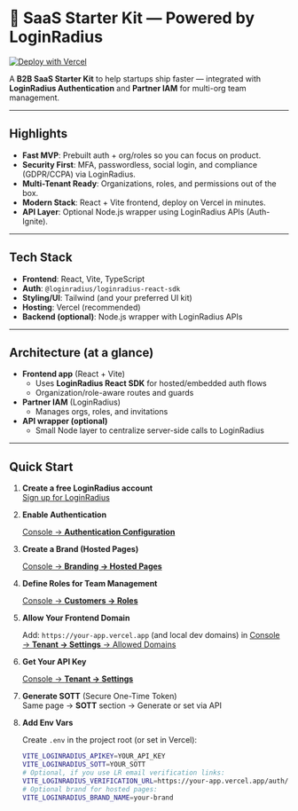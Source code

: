 #  🚀 SaaS Starter Kit — Powered by LoginRadius

[![Deploy with Vercel](https://vercel.com/button)](https://vercel.com/new/clone?repository-url=https://github.com/indrasen715/react-saas-starter-loginradius "Deploy with Vercel")

A **B2B SaaS Starter Kit** to help startups ship faster — integrated with **LoginRadius Authentication** and **Partner IAM** for multi-org team management.

---

## Highlights

- **Fast MVP**: Prebuilt auth + org/roles so you can focus on product.
- **Security First**: MFA, passwordless, social login, and compliance (GDPR/CCPA) via LoginRadius.
- **Multi-Tenant Ready**: Organizations, roles, and permissions out of the box.
- **Modern Stack**: React + Vite frontend, deploy on Vercel in minutes.
- **API Layer**: Optional Node.js wrapper using LoginRadius APIs (Auth-Ignite).

---

## Tech Stack

- **Frontend**: React, Vite, TypeScript
- **Auth**: `@loginradius/loginradius-react-sdk`
- **Styling/UI**: Tailwind (and your preferred UI kit)
- **Hosting**: Vercel (recommended)
- **Backend (optional)**: Node.js wrapper with LoginRadius APIs

---

## Architecture (at a glance)

- **Frontend app** (React + Vite)
    - Uses **LoginRadius React SDK** for hosted/embedded auth flows
    - Organization/role-aware routes and guards
- **Partner IAM** (LoginRadius)
    - Manages orgs, roles, and invitations
- **API wrapper (optional)**
    - Small Node layer to centralize server-side calls to LoginRadius

---

## Quick Start

1. **Create a free LoginRadius account**  
     [Sign up for LoginRadius](https://accounts.loginradius.com/auth.aspx?return_url=https://console.loginradius.com/login&action=register "Sign up for LoginRadius")

2. **Enable Authentication**  
     
     [ Console → **Authentication Configuration** ](https://console.loginradius.com/authentication/authentication-configuration "Authentication Configuration")

3. **Create a Brand (Hosted Pages)**  
     
     [Console → **Branding → Hosted Pages** ](https://console.loginradius.com/branding/hosted-pages "Hosted Pages")

4. **Define Roles for Team Management**  
     
     [Console → **Customers → Roles**](https://console.loginradius.com/customers/roles "Roles")

5. **Allow Your Frontend Domain**  
     
     Add: `https://your-app.vercel.app` (and local dev domains)  in 
     [Console → **Tenant → Settings** → Allowed Domains  ](https://console.loginradius.com/tenant/settings "Allowed Domains")

6. **Get Your API Key**  
    
     [ Console → **Tenant → Settings**  ](https://console.loginradius.com/tenant/settings "Tenant Settings")

7. **Generate SOTT** (Secure One-Time Token)  
     Same page → **SOTT** section → Generate or set via API

8. **Add Env Vars**

     Create `.env` in the project root (or set in Vercel):

     ```bash
     VITE_LOGINRADIUS_APIKEY=YOUR_API_KEY
     VITE_LOGINRADIUS_SOTT=YOUR_SOTT
     # Optional, if you use LR email verification links:
     VITE_LOGINRADIUS_VERIFICATION_URL=https://your-app.vercel.app/auth/verify
     # Optional brand for hosted pages:
     VITE_LOGINRADIUS_BRAND_NAME=your-brand
     ```

